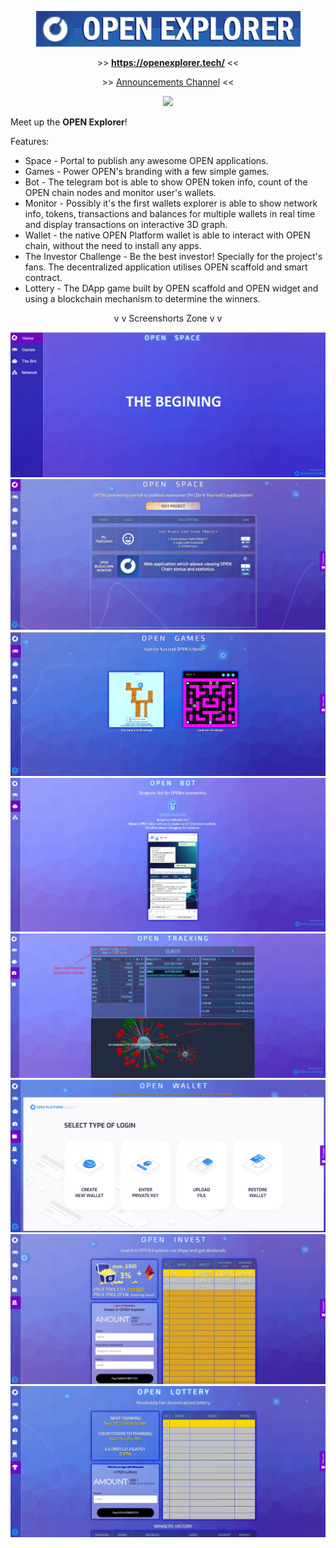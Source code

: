  <p align="center"><a target='_blank' href = "https://openexplorer.tech/"><img src = "./img/title.jpg"></a></p>
 <p align="center">>> <a target='_blank' href = "https://openexplorer.tech/"><b>https://openexplorer.tech/</b></a> <<</p>
 <p align="center">>> <a target='_blank' href = "https://t.me/opendevelopments/">Announcements Channel</a> <<</p>
 <p align="center"><img src="https://img.shields.io/badge/STATUS-ONLINE-gsuccess"/></p>

Meet up the **OPEN Explorer**!

Features:
* Space - Portal to publish any awesome OPEN applications.
* Games - Power OPEN's branding with a few simple games.
* Bot - The telegram bot is able to show OPEN token info, count of the OPEN chain nodes and monitor user's wallets.
* Monitor - Possibly it's the first wallets explorer is able to show network info, tokens, transactions and balances for multiple wallets in real time and display transactions on interactive 3D graph.
* Wallet - the native OPEN Platform wallet is able to interact with OPEN chain, without the need to install any apps.
* The Investor Challenge - Be the best investor! Specially for the project's fans. The decentralized application utilises OPEN scaffold and smart contract.
* Lottery - The DApp game built by OPEN scaffold and OPEN widget and using a blockchain mechanism to determine the winners.

<p align="center">v v  Screenshorts Zone  v v</p>

![ScreenShort](https://raw.githubusercontent.com/alekcangp/OpenExplorer/master/img/first.jpg)
![ScreenShort](https://raw.githubusercontent.com/alekcangp/OpenExplorer/master/img/openspace.jpg)
![ScreenShort](https://raw.githubusercontent.com/alekcangp/OpenExplorer/master/img/games.jpg)
![ScreenShort](https://raw.githubusercontent.com/alekcangp/OpenExplorer/master/img/bot.jpg)
![ScreenShort](https://raw.githubusercontent.com/alekcangp/OpenExplorer/master/img/track.jpg)
![ScreenShort](https://raw.githubusercontent.com/alekcangp/OpenExplorer/master/img/wallet.jpg)
![ScreenShort](https://raw.githubusercontent.com/alekcangp/OpenExplorer/master/img/invest.jpg)
![ScreenShort](https://raw.githubusercontent.com/alekcangp/OpenExplorer/master/img/loto.jpg)
